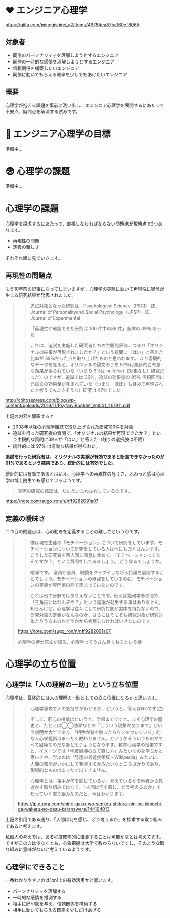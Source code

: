 <!--
title:   心理学の問題点
tags:    1on1,エンジニア心理学,コミュニケーション
id:      776068c2d9b4c9e5aed2
private: false
-->




# ❤️ エンジニア心理学

https://qiita.com/minegishirei_v2/items/49784ea87ba160ef8065

## 対象者

- 同僚のパーソナリティを理解しようとするエンジニア
- 同僚の一時的な感情を理解しようとするエンジニア
- 信頼関係を構築したいエンジニア
- 同僚に動いてもらえる確率を少しでもあげたいエンジニア

## 概要

心理学が抱える課題を事前に洗い出し、エンジニア心理学を展開するにあたって不安点、疑問点を解消する試みです。

# 🏁 エンジニア心理学の目標

準備中...

# 😨 心理学の課題

準備中...


# 心理学の課題

心理学を探求するにあたって、直視しなければならない問題点が現時点で2つあります。

- 再現性の問題
- 定義の難しさ

それぞれ順に見ていきます。


## 再現性の問題点

もう10年前の記事になってしまいますが、心理学の実験において再現性に疑念が生じる研究結果が発表されました。

> > 追試対象となった研究は，Psychological Science（PSCI） 誌，Journal of Personalityand Social Psychology（JPSP） 誌，Journal of Experimental
>
> > 「再現性が確認できた研究は 100 件中の39 件」全体の 39％ だった
>
> > これは，追試を実施した研究者たちの主観的評価，つまり「オリジナルの結果が再現されましたか？」という質問に「はい」と答えた比率が 39％だった点を取り上げたものと思われます。
> > より客観的なデータを見ると，オリジナルの論文のうち 97％は統計的に有意な効果が得られていた（つまり 3％は nullefect〔効果なし〕研究だった）のですが，追試では 36％，追試の効果量の 95% 信頼区間に元論文の効果量が含まれていた（つまり「ほぼ」も含めて再現されたと考えてもよさそうな）研究は 47％でした。

http://chitosepress.com/blog/wp-content/uploads/2019/11/PsyNaviBooklet_Vol001_201911.pdf

上記の内容を解釈すると

- 2008年以降の心理学雑誌で取り上げられた研究100件を対象
- 追試を行った研究者の質問で、「オリジナルの結果が再現できたか？」という主観的な質問に39人が「はい」と答えた（残りの選択肢は不明）
- 統計的には 97% は有効な結果が得られた。

**追試を行った研究者は、オリジナルの実験が有効であると断言できなかったのが61%であるという結果であり、統計的には有効でした。**

統計的には有効であるとはいえ、心理学への再現性の危うさ、ふわっと感は心理学の博士院生でも感じているようです。

> 実際の研究の結論は、だいたいふわふわしているのです。

https://note.com/sugo_ron/n/nff9282091a07


## 定義の曖昧さ

二つ目の問題点は、心の動きを定義することの難しさという点です。

> > 僕は現在生徒の「モチベーション」について研究をしています。モチベーションについて研究をしている人は他にもたくさんいます。こうした研究者を百人同じ部屋に集めて、「モチベーションってなんですか？」という質問をしてみましょう。
> > どうなるでしょうか。
> >
> > 喧嘩です。
> > 全員が全員、眼鏡をクイクイしながら持論を展開することでしょう。モチベーションの研究をしているのに、モチベーションの定義が専門家の間で定まっていないのです。
> >
> > これは他の分野ではありえないことです。例えば幾何学者の間で、「三角形とはなんぞや？」という議論が発生する事はありません。知らんけど。心理学は往々にして研究対象が実体を持たないので、研究対象の定義がなんなのか、さらにはそもそも研究対象が研究対象たりうるものかどうかから考察しなければいけないのです。
>
> https://note.com/sugo_ron/n/nff9282091a07
>
> 心理学の博士院生が語る、心理学ってうさん臭くね？という話


# 心理学の立ち位置

## 心理学は「人の理解の一助」という立ち位置

心理学は、最終的には人の理解の一助としての立ち位置になるかと思います。

> > 心理学専攻で人の気持ちがわかるか、というと、答えはNOです(泣)
> >
> > そして、肝心の授業はというと、学部までですと、まず心理学の歴史と、たとえば◯◯効果などの「こういう現象があります」という説明が大半であり、「相手が髪を触ったらウソをついている」的な人心掌握術はまったく教わりません。というかそういうものがすべて眉唾なのだなあと思うようになります。教育心理学の授業ですと、イメージでは「学級崩壊の立て直し方」みたいなのを学ぶかと思いきや、学ぶのは「発達の最近接領域 - Wikipedia」みたいに、人間の知能がいかにして発達するかみたいなところばかりであり、現場的なものはまったく出てきません。
>
> > 心理学とは、相手が何を感じているか、考えているかを他者から見透かす取り組みではなく、「人間は何を感じ、どう考えるのか」を知っていく取り組みなのだと、今はわかります。
>
> https://jp.quora.com/shinri-gaku-wo-senkou-shitara-nin-no-kimochi-ga-wakaru-no-desu-ka/answers/144194013

上記の引用である通り、「人間は何を感じ、どう考えるか」を探求する取り組みであると考えます。

私個人の考えでは、ある程度確率的に推測することは可能かなとは考えてます。ですがこの方は少なくとも、心象把握は大学で教わらないですし、そのような取り組みに意味がないと考えているようです。


## 心理学にできること

一番わかりやすいのは1on1での有効活用かと思います。

- パーソナリティを理解する
- 一時的な感情を推測する
- 相手に好印象を与え、信頼関係を構築する
- 相手に動いてもらえる確率を少しだけあげる





